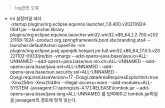 > log관련 오류
- ini 설정파일 에서  
-startup
plugins/org.eclipse.equinox.launcher_1.6.400.v20210924-0641.jar
--launcher.library
plugins/org.eclipse.equinox.launcher.win32.win32.x86_64_1.2.700.v20221108-1024
-product
org.springframework.boot.ide.branding.sts4
--launcher.defaultAction
openFile
-vm
plugins/org.eclipse.justj.openjdk.hotspot.jre.full.win32.x86_64_17.0.5.v20221102-0933/jre/bin
-vmargs
--add-opens=java.base/java.io=ALL-UNNAMED
--add-opens=java.base/sun.nio.ch=ALL-UNNAMED
--add-opens=java.base/java.net=ALL-UNNAMED
--add-opens=java.base/sun.security.ssl=ALL-UNNAMED
-Dosgi.requiredJavaVersion=17
-Dosgi.dataAreaRequiresExplicitInit=true
-Xms256m
-Xmx2048m
--illegal-access=warn
--add-modules=ALL-SYSTEM
-javaagent:C:\spring\sts-4.17.1.RELEASE\lombok.jar
--add-opens=java.base/java.lang=ALL-UNNAMED
를 입력해주고 lombok.jar파일을 javaagent의 경로에 맞게 넣는다.
